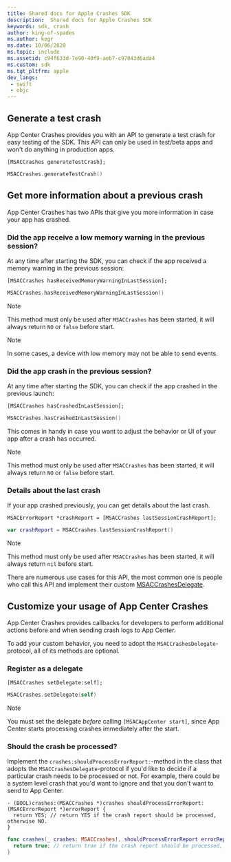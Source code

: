 ```yaml
---
title: Shared docs for Apple Crashes SDK
description:  Shared docs for Apple Crashes SDK
keywords: sdk, crash
author: king-of-spades
ms.author: kegr
ms.date: 10/06/2020
ms.topic: include
ms.assetid: c94f633d-7e90-40f9-aeb7-c97043d6ada4
ms.custom: sdk
ms.tgt_pltfrm: apple
dev_langs:  
 - swift
 - objc
---
```


## Generate a test crash

App Center Crashes provides you with an API to generate a test crash for easy testing of the SDK. This API can only be used in test/beta apps and won't do anything in production apps.

```objc
[MSACCrashes generateTestCrash];
```
```swift
MSACCrashes.generateTestCrash()
```

## Get more information about a previous crash

App Center Crashes has two APIs that give you more information in case your app has crashed.

### Did the app receive a low memory warning in the previous session?

At any time after starting the SDK, you can check if the app received a memory warning in the previous session:

```objc
[MSACCrashes hasReceivedMemoryWarningInLastSession];
```
```swift
MSACCrashes.hasReceivedMemoryWarningInLastSession()
```

> [!NOTE]
> This method must only be used after `MSACCrashes` has been started, it will always return `NO` or `false` before start.

> [!NOTE]
> In some cases, a device with low memory may not be able to send events.

### Did the app crash in the previous session?

At any time after starting the SDK, you can check if the app crashed in the previous launch:

```objc
[MSACCrashes hasCrashedInLastSession];
```
```swift
MSACCrashes.hasCrashedInLastSession()
```

This comes in handy in case you want to adjust the behavior or UI of your app after a crash has occurred.

> [!NOTE]
> This method must only be used after `MSACCrashes` has been started, it will always return `NO` or `false` before start.

### Details about the last crash

If your app crashed previously, you can get details about the last crash.

```objc
MSACErrorReport *crashReport = [MSACCrashes lastSessionCrashReport];
```
```swift
var crashReport = MSACCrashes.lastSessionCrashReport()
```

> [!NOTE]
> This method must only be used after `MSACCrashes` has been started, it will always return `nil` before start.

There are numerous use cases for this API, the most common one is people who call this API and implement their custom [MSACCrashesDelegate](#customize-your-usage-of-app-center-crashes).

## Customize your usage of App Center Crashes

App Center Crashes provides callbacks for developers to perform additional actions before and when sending crash logs to App Center.

To add your custom behavior, you need to adopt the `MSACCrashesDelegate`-protocol, all of its methods are optional.

### Register as a delegate

```objc
[MSACCrashes setDelegate:self];
```
```swift
MSACCrashes.setDelegate(self)
```

> [!NOTE]
> You must set the delegate *before* calling `[MSACAppCenter start]`, since App Center starts processing crashes immediately after the start.

### Should the crash be processed?

Implement the `crashes:shouldProcessErrorReport:`-method in the class that adopts the `MSACCrashesDelegate`-protocol if you'd like to decide if a particular crash needs to be processed or not. For example, there could be a system level crash that you'd want to ignore and that you don't want to send to App Center.

```objc
- (BOOL)crashes:(MSACCrashes *)crashes shouldProcessErrorReport:(MSACErrorReport *)errorReport {
  return YES; // return YES if the crash report should be processed, otherwise NO.
}
```
```swift
func crashes(_ crashes: MSACCrashes!, shouldProcessErrorReport errorReport: MSACErrorReport!) -> Bool {
  return true; // return true if the crash report should be processed, otherwise false.
}
```
